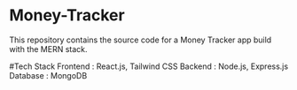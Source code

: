# Money-Tracker

This repository contains the source code for a Money Tracker app build with the MERN stack.

#Tech Stack
Frontend : React.js, Tailwind CSS
Backend : Node.js, Express.js
Database : MongoDB
